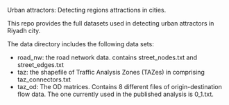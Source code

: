 Urban attractors: Detecting regions attractions in cities.

This repo provides the full datasets used in detecting urban attractors in Riyadh city. 

The data directory includes the following data sets:
* road_nw: the road network data. contains street_nodes.txt and street_edges.txt
* taz: the shapefile of Traffic Analysis Zones (TAZes) in comprising taz_connectors.txt
* taz_od: The OD matrices. Contains 8 different files of origin-destination flow data. The one currently used in the published analysis is 0_1.txt.
